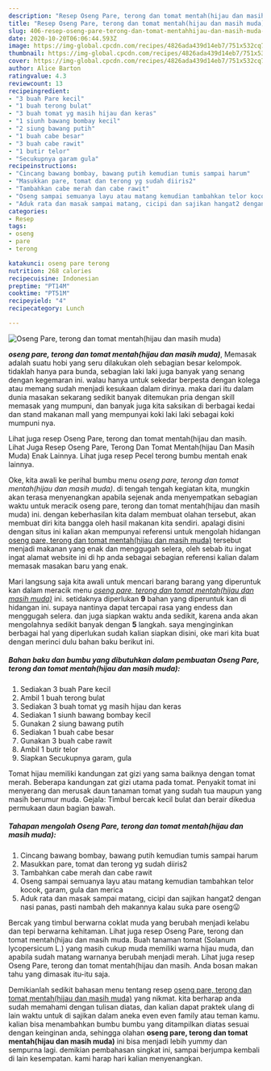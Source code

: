 ```yaml
---
description: "Resep Oseng Pare, terong dan tomat mentah(hijau dan masih muda), Bikin Ngiler"
title: "Resep Oseng Pare, terong dan tomat mentah(hijau dan masih muda), Bikin Ngiler"
slug: 406-resep-oseng-pare-terong-dan-tomat-mentahhijau-dan-masih-muda-bikin-ngiler
date: 2020-10-20T06:06:44.593Z
image: https://img-global.cpcdn.com/recipes/4826ada439d14eb7/751x532cq70/oseng-pare-terong-dan-tomat-mentahhijau-dan-masih-muda-foto-resep-utama.jpg
thumbnail: https://img-global.cpcdn.com/recipes/4826ada439d14eb7/751x532cq70/oseng-pare-terong-dan-tomat-mentahhijau-dan-masih-muda-foto-resep-utama.jpg
cover: https://img-global.cpcdn.com/recipes/4826ada439d14eb7/751x532cq70/oseng-pare-terong-dan-tomat-mentahhijau-dan-masih-muda-foto-resep-utama.jpg
author: Alice Barton
ratingvalue: 4.3
reviewcount: 13
recipeingredient:
- "3 buah Pare kecil"
- "1 buah terong bulat"
- "3 buah tomat yg masih hijau dan keras"
- "1 siunh bawang bombay kecil"
- "2 siung bawang putih"
- "1 buah cabe besar"
- "3 buah cabe rawit"
- "1 butir telor"
- "Secukupnya garam gula"
recipeinstructions:
- "Cincang bawang bombay, bawang putih kemudian tumis sampai harum"
- "Masukkan pare, tomat dan terong yg sudah diiris2"
- "Tambahkan cabe merah dan cabe rawit"
- "Oseng sampai semuanya layu atau matang kemudian tambahkan telor kocok, garam, gula dan merica"
- "Aduk rata dan masak sampai matang, cicipi dan sajikan hangat2 dengan nasi panas, pasti nambah deh makannya kalau suka pare oseng😛"
categories:
- Resep
tags:
- oseng
- pare
- terong

katakunci: oseng pare terong 
nutrition: 268 calories
recipecuisine: Indonesian
preptime: "PT14M"
cooktime: "PT51M"
recipeyield: "4"
recipecategory: Lunch

---
```



![Oseng Pare, terong dan tomat mentah(hijau dan masih muda)](https://img-global.cpcdn.com/recipes/4826ada439d14eb7/751x532cq70/oseng-pare-terong-dan-tomat-mentahhijau-dan-masih-muda-foto-resep-utama.jpg)

<b><i>oseng pare, terong dan tomat mentah(hijau dan masih muda)</i></b>, Memasak adalah suatu hobi yang seru dilakukan oleh sebagian besar kelompok. tidaklah hanya para bunda, sebagian laki laki juga banyak yang senang dengan kegemaran ini. walau hanya untuk sekedar berpesta dengan kolega atau memang sudah menjadi kesukaan dalam dirinya. maka dari itu dalam dunia masakan sekarang sedikit banyak ditemukan pria dengan skill memasak yang mumpuni, dan banyak juga kita saksikan di berbagai kedai dan stand makanan mall yang mempunyai koki laki laki sebagai koki mumpuni nya.

Lihat juga resep Oseng Pare, terong dan tomat mentah(hijau dan masih. Lihat Juga Resep Oseng Pare, Terong Dan Tomat Mentah(hijau Dan Masih Muda) Enak Lainnya. Lihat juga resep Pecel terong bumbu mentah enak lainnya.

Oke, kita awali ke perihal bumbu menu <i>oseng pare, terong dan tomat mentah(hijau dan masih muda)</i>. di tengah tengah kegiatan kita, mungkin akan terasa menyenangkan apabila sejenak anda menyempatkan sebagian waktu untuk meracik oseng pare, terong dan tomat mentah(hijau dan masih muda) ini. dengan keberhasilan kita dalam membuat olahan tersebut, akan membuat diri kita bangga oleh hasil makanan kita sendiri. apalagi disini dengan situs ini kalian akan mempunyai referensi untuk mengolah hidangan <u>oseng pare, terong dan tomat mentah(hijau dan masih muda)</u> tersebut menjadi makanan yang enak dan menggugah selera, oleh sebab itu ingat ingat alamat website ini di hp anda sebagai sebagian referensi kalian dalam memasak masakan baru yang enak.


Mari langsung saja kita awali untuk mencari barang barang yang diperuntuk kan dalam meracik menu <u><i>oseng pare, terong dan tomat mentah(hijau dan masih muda)</i></u> ini. setidaknya diperlukan <b>9</b> bahan yang diperuntuk kan di hidangan ini. supaya nantinya dapat tercapai rasa yang endess dan menggugah selera. dan juga siapkan waktu anda sedikit, karena anda akan mengolahnya sedikit banyak dengan <b>5</b> langkah. saya menginginkan berbagai hal yang diperlukan sudah kalian siapkan disini, oke mari kita buat dengan merinci dulu bahan baku berikut ini.

<!--inarticleads1-->

##### Bahan baku dan bumbu yang dibutuhkan dalam pembuatan Oseng Pare, terong dan tomat mentah(hijau dan masih muda):

1. Sediakan 3 buah Pare kecil
1. Ambil 1 buah terong bulat
1. Sediakan 3 buah tomat yg masih hijau dan keras
1. Sediakan 1 siunh bawang bombay kecil
1. Gunakan 2 siung bawang putih
1. Sediakan 1 buah cabe besar
1. Gunakan 3 buah cabe rawit
1. Ambil 1 butir telor
1. Siapkan Secukupnya garam, gula


Tomat hijau memiliki kandungan zat gizi yang sama baiknya dengan tomat merah. Beberapa kandungan zat gizi utama pada tomat. Penyakit tomat ini menyerang dan merusak daun tanaman tomat yang sudah tua maupun yang masih berumur muda. Gejala: Timbul bercak kecil bulat dan berair dikedua permukaan daun bagian bawah. 

<!--inarticleads2-->

##### Tahapan mengolah Oseng Pare, terong dan tomat mentah(hijau dan masih muda):

1. Cincang bawang bombay, bawang putih kemudian tumis sampai harum
1. Masukkan pare, tomat dan terong yg sudah diiris2
1. Tambahkan cabe merah dan cabe rawit
1. Oseng sampai semuanya layu atau matang kemudian tambahkan telor kocok, garam, gula dan merica
1. Aduk rata dan masak sampai matang, cicipi dan sajikan hangat2 dengan nasi panas, pasti nambah deh makannya kalau suka pare oseng😛


Bercak yang timbul berwarna coklat muda yang berubah menjadi kelabu dan tepi berwarna kehitaman. Lihat juga resep Oseng Pare, terong dan tomat mentah(hijau dan masih muda. Buah tanaman tomat (Solanum lycopersicum L.) yang masih cukup muda memiliki warna hijau muda, dan apabila sudah matang warnanya berubah menjadi merah. Lihat juga resep Oseng Pare, terong dan tomat mentah(hijau dan masih. Anda bosan makan tahu yang dimasak itu-itu saja. 

Demikianlah sedikit bahasan menu tentang resep <u>oseng pare, terong dan tomat mentah(hijau dan masih muda)</u> yang nikmat. kita berharap anda sudah memahami dengan tulisan diatas, dan kalian dapat praktek ulang di lain waktu untuk di sajikan dalam aneka even even family atau teman kamu. kalian bisa menambahkan bumbu bumbu yang ditampilkan diatas sesuai dengan keinginan anda, sehingga olahan <b>oseng pare, terong dan tomat mentah(hijau dan masih muda)</b> ini bisa menjadi lebih yummy dan sempurna lagi. demikian pembahasan singkat ini, sampai berjumpa kembali di lain kesempatan. kami harap hari kalian menyenangkan.
